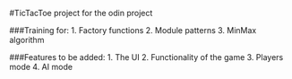 #TicTacToe project for the odin project

###Training for: 1. Factory functions 2. Module patterns 3. MinMax algorithm

###Features to be added: 1. The UI 2. Functionality of the game 3. Players mode 4. AI mode
